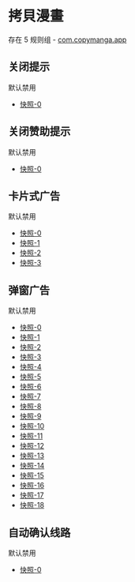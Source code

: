 # 拷貝漫畫

存在 5 规则组 - [com.copymanga.app](/src/apps/com.copymanga.app.ts)

## 关闭提示

默认禁用

- [快照-0](https://i.gkd.li/import/13233180)

## 关闭赞助提示

默认禁用

- [快照-0](https://i.gkd.li/import/12851627)

## 卡片式广告

默认禁用

- [快照-0](https://i.gkd.li/import/12504525)
- [快照-1](https://i.gkd.li/import/13761154)
- [快照-2](https://i.gkd.li/import/12851671)
- [快照-3](https://i.gkd.li/import/12909005)

## 弹窗广告

默认禁用

- [快照-0](https://i.gkd.li/import/13259085)
- [快照-1](https://i.gkd.li/import/13625486)
- [快照-2](https://i.gkd.li/import/12504486)
- [快照-3](https://i.gkd.li/import/12504488)
- [快照-4](https://i.gkd.li/import/13344156)
- [快照-5](https://i.gkd.li/import/13696292)
- [快照-6](https://i.gkd.li/import/12504520)
- [快照-7](https://i.gkd.li/import/12661019)
- [快照-8](https://i.gkd.li/import/13193877)
- [快照-9](https://i.gkd.li/import/12892156)
- [快照-10](https://i.gkd.li/import/12504501)
- [快照-11](https://i.gkd.li/import/13259082)
- [快照-12](https://i.gkd.li/import/13246786)
- [快照-13](https://i.gkd.li/import/13521801)
- [快照-14](https://i.gkd.li/import/13332719)
- [快照-15](https://i.gkd.li/import/13233178)
- [快照-16](https://i.gkd.li/import/13372542)
- [快照-17](https://i.gkd.li/import/12925052)
- [快照-18](https://i.gkd.li/import/12925095)

## 自动确认线路

默认禁用

- [快照-0](https://i.gkd.li/import/13233179)

